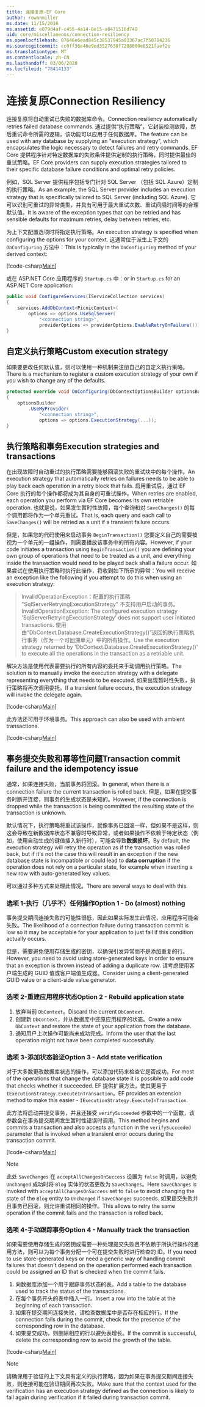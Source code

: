 ```yaml
---
title: 连接复原-EF Core
author: rowanmiller
ms.date: 11/15/2016
ms.assetid: e079d4af-c455-4a14-8e15-a8471516d748
uid: core/miscellaneous/connection-resiliency
ms.openlocfilehash: 07646e6ead845c38537945a03367ac7f50784236
ms.sourcegitcommit: cc0ff36e46e9ed3527638f7208000e8521faef2e
ms.translationtype: MT
ms.contentlocale: zh-CN
ms.lasthandoff: 03/06/2020
ms.locfileid: "78414133"
---
```

# <a name="connection-resiliency"></a><span data-ttu-id="50739-102">连接复原</span><span class="sxs-lookup"><span data-stu-id="50739-102">Connection Resiliency</span></span>

<span data-ttu-id="50739-103">连接复原将自动重试已失败的数据库命令。</span><span class="sxs-lookup"><span data-stu-id="50739-103">Connection resiliency automatically retries failed database commands.</span></span> <span data-ttu-id="50739-104">通过提供“执行策略”，它封装检测故障，然后重试命令所需的逻辑，该功能可以应用于任何数据库。</span><span class="sxs-lookup"><span data-stu-id="50739-104">The feature can be used with any database by supplying an "execution strategy", which encapsulates the logic necessary to detect failures and retry commands.</span></span> <span data-ttu-id="50739-105">EF Core 提供程序针对特定数据库的失败条件提供定制的执行策略，同时提供最佳的重试策略。</span><span class="sxs-lookup"><span data-stu-id="50739-105">EF Core providers can supply execution strategies tailored to their specific database failure conditions and optimal retry policies.</span></span>

<span data-ttu-id="50739-106">例如，SQL Server 提供程序包括专门针对 SQL Server （包括 SQL Azure）定制的执行策略。</span><span class="sxs-lookup"><span data-stu-id="50739-106">As an example, the SQL Server provider includes an execution strategy that is specifically tailored to SQL Server (including SQL Azure).</span></span> <span data-ttu-id="50739-107">它可以识别可重试的异常类型，并具有可用于最大重试次数、重试间隔时间等的合理默认值。</span><span class="sxs-lookup"><span data-stu-id="50739-107">It is aware of the exception types that can be retried and has sensible defaults for maximum retries, delay between retries, etc.</span></span>

<span data-ttu-id="50739-108">为上下文配置选项时将指定执行策略。</span><span class="sxs-lookup"><span data-stu-id="50739-108">An execution strategy is specified when configuring the options for your context.</span></span> <span data-ttu-id="50739-109">这通常位于派生上下文的 `OnConfiguring` 方法中：</span><span class="sxs-lookup"><span data-stu-id="50739-109">This is typically in the `OnConfiguring` method of your derived context:</span></span>

[!code-csharp[Main](../../../samples/core/Miscellaneous/ConnectionResiliency/Program.cs#OnConfiguring)]

<span data-ttu-id="50739-110">或在 ASP.NET Core 应用程序的 `Startup.cs` 中：</span><span class="sxs-lookup"><span data-stu-id="50739-110">or in `Startup.cs` for an ASP.NET Core application:</span></span>

``` csharp
public void ConfigureServices(IServiceCollection services)
{
    services.AddDbContext<PicnicContext>(
        options => options.UseSqlServer(
            "<connection string>",
            providerOptions => providerOptions.EnableRetryOnFailure()));
}
```

## <a name="custom-execution-strategy"></a><span data-ttu-id="50739-111">自定义执行策略</span><span class="sxs-lookup"><span data-stu-id="50739-111">Custom execution strategy</span></span>

<span data-ttu-id="50739-112">如果要更改任何默认值，则可以使用一种机制来注册自己的自定义执行策略。</span><span class="sxs-lookup"><span data-stu-id="50739-112">There is a mechanism to register a custom execution strategy of your own if you wish to change any of the defaults.</span></span>

``` csharp
protected override void OnConfiguring(DbContextOptionsBuilder optionsBuilder)
{
    optionsBuilder
        .UseMyProvider(
            "<connection string>",
            options => options.ExecutionStrategy(...));
}
```

## <a name="execution-strategies-and-transactions"></a><span data-ttu-id="50739-113">执行策略和事务</span><span class="sxs-lookup"><span data-stu-id="50739-113">Execution strategies and transactions</span></span>

<span data-ttu-id="50739-114">在出现故障时自动重试的执行策略需要能够回滚失败的重试块中的每个操作。</span><span class="sxs-lookup"><span data-stu-id="50739-114">An execution strategy that automatically retries on failures needs to be able to play back each operation in a retry block that fails.</span></span> <span data-ttu-id="50739-115">启用重试后，通过 EF Core 执行的每个操作都将成为其自身的可重试操作。</span><span class="sxs-lookup"><span data-stu-id="50739-115">When retries are enabled, each operation you perform via EF Core becomes its own retriable operation.</span></span> <span data-ttu-id="50739-116">也就是说，如果发生暂时性故障，每个查询和对 `SaveChanges()` 的每个调用都将作为一个单元重试。</span><span class="sxs-lookup"><span data-stu-id="50739-116">That is, each query and each call to `SaveChanges()` will be retried as a unit if a transient failure occurs.</span></span>

<span data-ttu-id="50739-117">但是，如果您的代码使用来启动事务 `BeginTransaction()` 您要定义自己的需要被视为一个单元的一组操作，则需要播放该事务中的所有内容。</span><span class="sxs-lookup"><span data-stu-id="50739-117">However, if your code initiates a transaction using `BeginTransaction()` you are defining your own group of operations that need to be treated as a unit, and everything inside the transaction would need to be played back shall a failure occur.</span></span> <span data-ttu-id="50739-118">如果尝试在使用执行策略时执行此操作，将收到如下所示的异常：</span><span class="sxs-lookup"><span data-stu-id="50739-118">You will receive an exception like the following if you attempt to do this when using an execution strategy:</span></span>

> <span data-ttu-id="50739-119">InvalidOperationException：配置的执行策略 "SqlServerRetryingExecutionStrategy" 不支持用户启动的事务。</span><span class="sxs-lookup"><span data-stu-id="50739-119">InvalidOperationException: The configured execution strategy 'SqlServerRetryingExecutionStrategy' does not support user initiated transactions.</span></span> <span data-ttu-id="50739-120">使用由“DbContext.Database.CreateExecutionStrategy()”返回的执行策略执行事务（作为一个可回溯单元）中的所有操作。</span><span class="sxs-lookup"><span data-stu-id="50739-120">Use the execution strategy returned by 'DbContext.Database.CreateExecutionStrategy()' to execute all the operations in the transaction as a retriable unit.</span></span>

<span data-ttu-id="50739-121">解决方法是使用代表需要执行的所有内容的委托来手动调用执行策略。</span><span class="sxs-lookup"><span data-stu-id="50739-121">The solution is to manually invoke the execution strategy with a delegate representing everything that needs to be executed.</span></span> <span data-ttu-id="50739-122">如果出现暂时性失败，执行策略将再次调用委托。</span><span class="sxs-lookup"><span data-stu-id="50739-122">If a transient failure occurs, the execution strategy will invoke the delegate again.</span></span>

[!code-csharp[Main](../../../samples/core/Miscellaneous/ConnectionResiliency/Program.cs#ManualTransaction)]

<span data-ttu-id="50739-123">此方法还可用于环境事务。</span><span class="sxs-lookup"><span data-stu-id="50739-123">This approach can also be used with ambient transactions.</span></span>

[!code-csharp[Main](../../../samples/core/Miscellaneous/ConnectionResiliency/Program.cs#AmbientTransaction)]

## <a name="transaction-commit-failure-and-the-idempotency-issue"></a><span data-ttu-id="50739-124">事务提交失败和幂等性问题</span><span class="sxs-lookup"><span data-stu-id="50739-124">Transaction commit failure and the idempotency issue</span></span>

<span data-ttu-id="50739-125">通常，如果连接失败，当前事务将回滚。</span><span class="sxs-lookup"><span data-stu-id="50739-125">In general, when there is a connection failure the current transaction is rolled back.</span></span> <span data-ttu-id="50739-126">但是，如果在提交事务时断开连接，则事务的生成状态是未知的。</span><span class="sxs-lookup"><span data-stu-id="50739-126">However, if the connection is dropped while the transaction is being committed the resulting state of the transaction is unknown.</span></span> 

<span data-ttu-id="50739-127">默认情况下，执行策略将重试该操作，就像事务已回滚一样，但如果不是这样，则这会导致在新数据库状态不兼容时导致异常，或者如果操作不依赖于特定状态（例如，使用自动生成的键值插入新行时），可能会导致**数据损坏**。</span><span class="sxs-lookup"><span data-stu-id="50739-127">By default, the execution strategy will retry the operation as if the transaction was rolled back, but if it's not the case this will result in an exception if the new database state is incompatible or could lead to **data corruption** if the operation does not rely on a particular state, for example when inserting a new row with auto-generated key values.</span></span>

<span data-ttu-id="50739-128">可以通过多种方式来处理此情况。</span><span class="sxs-lookup"><span data-stu-id="50739-128">There are several ways to deal with this.</span></span>

### <a name="option-1---do-almost-nothing"></a><span data-ttu-id="50739-129">选项 1-执行（几乎不）任何操作</span><span class="sxs-lookup"><span data-stu-id="50739-129">Option 1 - Do (almost) nothing</span></span>

<span data-ttu-id="50739-130">事务提交期间连接失败的可能性很低，因此如果实际发生此情况，应用程序可能会失败。</span><span class="sxs-lookup"><span data-stu-id="50739-130">The likelihood of a connection failure during transaction commit is low so it may be acceptable for your application to just fail if this condition actually occurs.</span></span>

<span data-ttu-id="50739-131">但是，需要避免使用存储生成的密钥，以确保引发异常而不是添加重复的行。</span><span class="sxs-lookup"><span data-stu-id="50739-131">However, you need to avoid using store-generated keys in order to ensure that an exception is thrown instead of adding a duplicate row.</span></span> <span data-ttu-id="50739-132">请考虑使用客户端生成的 GUID 值或客户端值生成器。</span><span class="sxs-lookup"><span data-stu-id="50739-132">Consider using a client-generated GUID value or a client-side value generator.</span></span>

### <a name="option-2---rebuild-application-state"></a><span data-ttu-id="50739-133">选项 2-重建应用程序状态</span><span class="sxs-lookup"><span data-stu-id="50739-133">Option 2 - Rebuild application state</span></span>

1. <span data-ttu-id="50739-134">放弃当前 `DbContext`。</span><span class="sxs-lookup"><span data-stu-id="50739-134">Discard the current `DbContext`.</span></span>
2. <span data-ttu-id="50739-135">创建新 `DbContext`，并从数据库中还原应用程序的状态。</span><span class="sxs-lookup"><span data-stu-id="50739-135">Create a new `DbContext` and restore the state of your application from the database.</span></span>
3. <span data-ttu-id="50739-136">通知用户上次操作可能尚未成功完成。</span><span class="sxs-lookup"><span data-stu-id="50739-136">Inform the user that the last operation might not have been completed successfully.</span></span>

### <a name="option-3---add-state-verification"></a><span data-ttu-id="50739-137">选项 3-添加状态验证</span><span class="sxs-lookup"><span data-stu-id="50739-137">Option 3 - Add state verification</span></span>

<span data-ttu-id="50739-138">对于大多数更改数据库状态的操作，可以添加代码来检查它是否成功。</span><span class="sxs-lookup"><span data-stu-id="50739-138">For most of the operations that change the database state it is possible to add code that checks whether it succeeded.</span></span> <span data-ttu-id="50739-139">EF 提供扩展方法，使其更易于 `IExecutionStrategy.ExecuteInTransaction`。</span><span class="sxs-lookup"><span data-stu-id="50739-139">EF provides an extension method to make this easier - `IExecutionStrategy.ExecuteInTransaction`.</span></span>

<span data-ttu-id="50739-140">此方法将启动并提交事务，并且还接受 `verifySucceeded` 参数中的一个函数，该参数会在事务提交期间发生暂时性错误时调用。</span><span class="sxs-lookup"><span data-stu-id="50739-140">This method begins and commits a transaction and also accepts a function in the `verifySucceeded` parameter that is invoked when a transient error occurs during the transaction commit.</span></span>

[!code-csharp[Main](../../../samples/core/Miscellaneous/ConnectionResiliency/Program.cs#Verification)]

> [!NOTE]
> <span data-ttu-id="50739-141">此处 `SaveChanges` 在 `acceptAllChangesOnSuccess` 设置为 `false` 时调用，以避免 `Unchanged` 成功时将 `Blog` 实体的状态更改为 `SaveChanges`。</span><span class="sxs-lookup"><span data-stu-id="50739-141">Here `SaveChanges` is invoked with `acceptAllChangesOnSuccess` set to `false` to avoid changing the state of the `Blog` entity to `Unchanged` if `SaveChanges` succeeds.</span></span> <span data-ttu-id="50739-142">如果提交失败并且事务已回滚，则允许重试相同的操作。</span><span class="sxs-lookup"><span data-stu-id="50739-142">This allows to retry the same operation if the commit fails and the transaction is rolled back.</span></span>

### <a name="option-4---manually-track-the-transaction"></a><span data-ttu-id="50739-143">选项 4-手动跟踪事务</span><span class="sxs-lookup"><span data-stu-id="50739-143">Option 4 - Manually track the transaction</span></span>

<span data-ttu-id="50739-144">如果需要使用存储生成的密钥或需要一种处理提交失败且不依赖于所执行操作的通用方法，则可以为每个事务分配一个可在提交失败时进行检查的 ID。</span><span class="sxs-lookup"><span data-stu-id="50739-144">If you need to use store-generated keys or need a generic way of handling commit failures that doesn't depend on the operation performed each transaction could be assigned an ID that is checked when the commit fails.</span></span>

1. <span data-ttu-id="50739-145">向数据库添加一个用于跟踪事务状态的表。</span><span class="sxs-lookup"><span data-stu-id="50739-145">Add a table to the database used to track the status of the transactions.</span></span>
2. <span data-ttu-id="50739-146">在每个事务开头的表中插入一行。</span><span class="sxs-lookup"><span data-stu-id="50739-146">Insert a row into the table at the beginning of each transaction.</span></span>
3. <span data-ttu-id="50739-147">如果在提交期间连接失败，请检查数据库中是否存在相应的行。</span><span class="sxs-lookup"><span data-stu-id="50739-147">If the connection fails during the commit, check for the presence of the corresponding row in the database.</span></span>
4. <span data-ttu-id="50739-148">如果提交成功，则删除相应的行以避免表增长。</span><span class="sxs-lookup"><span data-stu-id="50739-148">If the commit is successful, delete the corresponding row to avoid the growth of the table.</span></span>

[!code-csharp[Main](../../../samples/core/Miscellaneous/ConnectionResiliency/Program.cs#Tracking)]

> [!NOTE]
> <span data-ttu-id="50739-149">请确保用于验证的上下文具有定义的执行策略，因为如果在事务提交期间连接失败，则连接可能在验证期间再次失败。</span><span class="sxs-lookup"><span data-stu-id="50739-149">Make sure that the context used for the verification has an execution strategy defined as the connection is likely to fail again during verification if it failed during transaction commit.</span></span>
